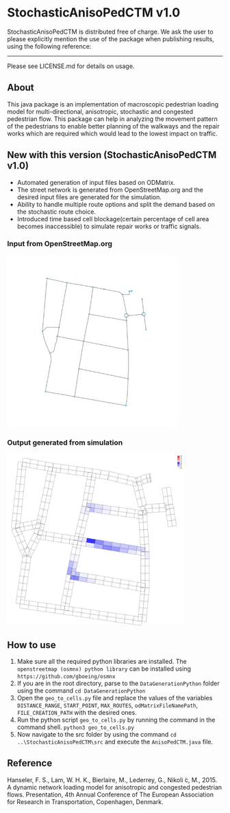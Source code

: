 StochasticAnisoPedCTM v1.0
======

StochasticAnisoPedCTM is distributed free of charge. We ask the user to please explicitly mention the use of the package when publishing results, using the following reference:


_____________________________________________________________

Please see LICENSE.md for details on usage.

## About
This java package is an implementation of macroscopic pedestrian loading model for multi-directional, anisotropic, stochastic and congested pedestrian flow. This package can help in analyzing the movement pattern of the pedestrians to enable better planning of the walkways and the repair works which are required which would lead to the lowest impact on traffic.

## New with this version (StochasticAnisoPedCTM v1.0)
- Automated generation of input files based on ODMatrix.
- The street network is generated from OpenStreetMap.org and the desired input files are generated for the simulation.
- Ability to handle multiple route options and split the demand based on the stochastic route choice.
- Introduced time based cell blockage(certain percentage of cell area becomes inaccessible) to simulate repair works or traffic signals.

### Input from OpenStreetMap.org
<img src="snapshots/OpenStreetMap.png" height="400">

### Output generated from simulation
<img src="snapshots/OutputStreetNetwork.png" height="400">

## How to use
1. Make sure all the required python libraries are installed. 
The `openstreetmap (osmnx) python library` can be installed using `https://github.com/gboeing/osmnx`
2. If you are in the root directory, parse to the `DataGenerationPython` folder using the command `cd DataGenerationPython`
3. Open the `geo_to_cells.py` file and replace the values of the variables `DISTANCE_RANGE`, `START_POINT`, `MAX_ROUTES`, `odMatrixFileNamePath`, `FILE_CREATION_PATH` with the desired ones.
4. Run the python script `geo_to_cells.py` by running the command in the command shell. `python3 geo_to_cells.py`
5. Now navigate to the src folder by using the command `cd ..\StochasticAnisoPedCTM\src` and execute the `AnisoPedCTM.java` file.

## Reference
Hanseler, F. S., Lam, W. H. K., Bierlaire, M., Lederrey, G., Nikoli ́c, M., 2015. A dynamic network loading model for anisotropic and congested pedestrian flows. Presentation, 4th Annual Conference of The European Association for Research in Transportation, Copenhagen, Denmark.